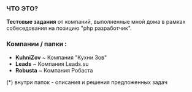 ### ЧТО ЭТО?

**Тестовые задания** от компаний, выполненные мной дома
в рамках собеседования на позицию "php разработчик".

### Компании / папки :
- **KuhniZov**  ~ Компания "Кухни Зов"
- **Leads**     ~ Компания Leads.su
- **Robusta**   ~ Компания Робаста

(*) внутри  папок - описания и решения предложенных задач